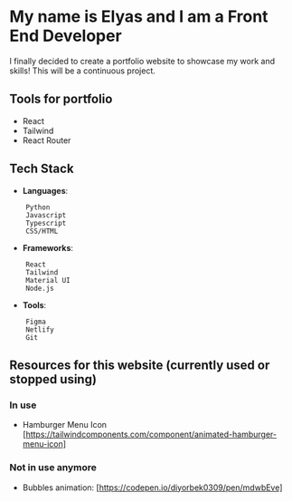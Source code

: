# My name is Elyas and I am a Front End Developer

I finally decided to create a portfolio website to showcase my work and skills! This will be a continuous project.

## Tools for portfolio

- React
- Tailwind
- React Router

## Tech Stack

- **Languages**:

```
    Python
    Javascript
    Typescript
    CSS/HTML
```

- **Frameworks**:

```
    React
    Tailwind
    Material UI
    Node.js
```

- **Tools**:

```
    Figma
    Netlify
    Git
```

## Resources for this website (currently used or stopped using)

### In use

- Hamburger Menu Icon [https://tailwindcomponents.com/component/animated-hamburger-menu-icon]

### Not in use anymore

- Bubbles animation: [https://codepen.io/diyorbek0309/pen/mdwbEve]

